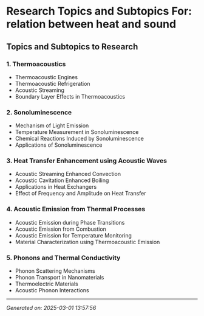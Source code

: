 # Research Topics and Subtopics For: relation between heat and sound

## Topics and Subtopics to Research

### 1. Thermoacoustics
- Thermoacoustic Engines
- Thermoacoustic Refrigeration
- Acoustic Streaming
- Boundary Layer Effects in Thermoacoustics


### 2. Sonoluminescence
- Mechanism of Light Emission
- Temperature Measurement in Sonoluminescence
- Chemical Reactions Induced by Sonoluminescence
- Applications of Sonoluminescence


### 3. Heat Transfer Enhancement using Acoustic Waves
- Acoustic Streaming Enhanced Convection
- Acoustic Cavitation Enhanced Boiling
- Applications in Heat Exchangers
- Effect of Frequency and Amplitude on Heat Transfer


### 4. Acoustic Emission from Thermal Processes
- Acoustic Emission during Phase Transitions
- Acoustic Emission from Combustion
- Acoustic Emission for Temperature Monitoring
- Material Characterization using Thermoacoustic Emission


### 5. Phonons and Thermal Conductivity
- Phonon Scattering Mechanisms
- Phonon Transport in Nanomaterials
- Thermoelectric Materials
- Acoustic Phonon Interactions

---
*Generated on: 2025-03-01 13:57:56*